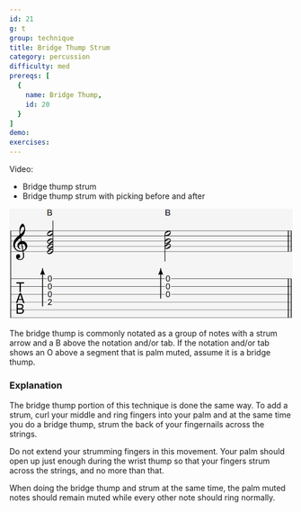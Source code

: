 ```yaml
---
id: 21
g: t
group: technique
title: Bridge Thump Strum
category: percussion
difficulty: med
prereqs: [
  {
    name: Bridge Thump,
    id: 20
  }
]
demo: 
exercises:
---
```


Video:
- Bridge thump strum
- Bridge thump strum with picking before and after

<div class="tabImg">
  <img src="bridge-thump-strum.jpg" />
</div>

The bridge thump is commonly notated as a group of notes with a strum arrow and a B above the notation and/or tab. If the notation and/or tab shows an O above a segment that is palm muted, assume it is a bridge thump.

### Explanation

The bridge thump portion of this technique is done the same way. To add a strum, curl your middle and ring fingers into your palm and at the same time you do a bridge thump, strum the back of your fingernails across the strings. 

Do not extend your strumming fingers in this movement. Your palm should open up just enough during the wrist thump so that your fingers strum across the strings, and no more than that.

When doing the bridge thump and strum at the same time, the palm muted notes should remain muted while every other note should ring normally.